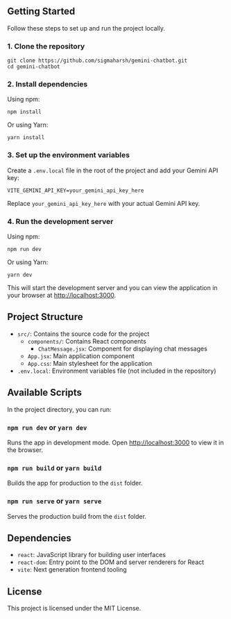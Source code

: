 

  <h2>Getting Started</h2>
  <p>Follow these steps to set up and run the project locally.</p>

  <h3>1. Clone the repository</h3>
  <pre><code>git clone https://github.com/sigmaharsh/gemini-chatbot.git
cd gemini-chatbot</code></pre>

  <h3>2. Install dependencies</h3>
  <p>Using npm:</p>
  <pre><code>npm install</code></pre>
  <p>Or using Yarn:</p>
  <pre><code>yarn install</code></pre>

  <h3>3. Set up the environment variables</h3>
  <p>Create a <code>.env.local</code> file in the root of the project and add your Gemini API key:</p>
  <pre><code>VITE_GEMINI_API_KEY=your_gemini_api_key_here</code></pre>
  <p>Replace <code>your_gemini_api_key_here</code> with your actual Gemini API key.</p>

  <h3>4. Run the development server</h3>
  <p>Using npm:</p>
  <pre><code>npm run dev</code></pre>
  <p>Or using Yarn:</p>
  <pre><code>yarn dev</code></pre>
  <p>This will start the development server and you can view the application in your browser at <a href="http://localhost:3000">http://localhost:3000</a>.</p>

  <h2>Project Structure</h2>
  <ul>
    <li><code>src/</code>: Contains the source code for the project
      <ul>
        <li><code>components/</code>: Contains React components
          <ul>
            <li><code>ChatMessage.jsx</code>: Component for displaying chat messages</li>
          </ul>
        </li>
        <li><code>App.jsx</code>: Main application component</li>
        <li><code>App.css</code>: Main stylesheet for the application</li>
      </ul>
    </li>
    <li><code>.env.local</code>: Environment variables file (not included in the repository)</li>
  </ul>

  <h2>Available Scripts</h2>
  <p>In the project directory, you can run:</p>

  <h3><code>npm run dev</code> or <code>yarn dev</code></h3>
  <p>Runs the app in development mode. Open <a href="http://localhost:3000">http://localhost:3000</a> to view it in the browser.</p>

  <h3><code>npm run build</code> or <code>yarn build</code></h3>
  <p>Builds the app for production to the <code>dist</code> folder.</p>

  <h3><code>npm run serve</code> or <code>yarn serve</code></h3>
  <p>Serves the production build from the <code>dist</code> folder.</p>

  <h2>Dependencies</h2>
  <ul>
    <li><code>react</code>: JavaScript library for building user interfaces</li>
    <li><code>react-dom</code>: Entry point to the DOM and server renderers for React</li>
    <li><code>vite</code>: Next generation frontend tooling</li>
  </ul>

  <h2>License</h2>
  <p>This project is licensed under the MIT License.</p>
</body>
